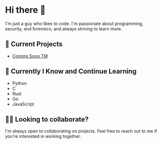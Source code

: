 # Hi there 👋

I'm just a guy who likes to code. I'm passionate about programming, security, and forensics, and always striving to learn more. 

## 🔭 Current Projects

- [Coming Soon TM](https://github.com/notmacos/)

## 🌱 Currently I Know and Continue Learning

- Python
- C
- Rust
- Go
- JavaScript

## 👯‍♀️ Looking to collaborate?

I'm always open to collaborating on projects. Feel free to reach out to me if you're interested in working together.
